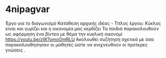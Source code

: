 # 4nipagvar
Έργο για το διαγωνισμό
Κατάθεση  αρχικής ιδέας - Τίτλος έργου:  Κύκλος είναι και γυρίζει και η οικονομία μας κερδίζει
Τα παιδιά παρακολουθούν ως αφόρμηση ένα βίντεο με θέμα την κυκλική οικονομί https://youtu.be/zW7omoOmRLU Ακολουθεί συζήτηση σχετικά με όσα παρακαλουθησησαν οι μαθητές ώστε να ανιχνευθούν οι πρότερες γνώσεις . 
